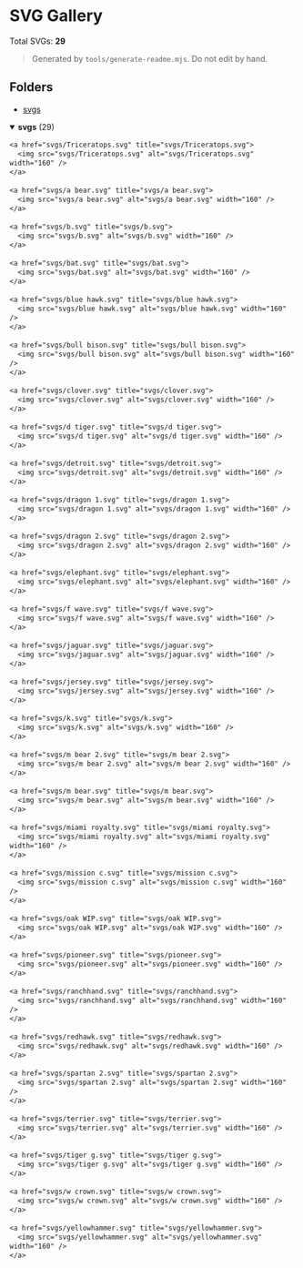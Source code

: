 # SVG Gallery

Total SVGs: **29**

> Generated by `tools/generate-readme.mjs`. Do not edit by hand.

## Folders
- [svgs](#svgs)


<details open>
  <summary><strong>svgs</strong> (29)</summary>

  <div style="display:flex;flex-wrap:wrap;gap:12px;align-items:flex-start;">

    <a href="svgs/Triceratops.svg" title="svgs/Triceratops.svg">
      <img src="svgs/Triceratops.svg" alt="svgs/Triceratops.svg" width="160" />
    </a>

    <a href="svgs/a bear.svg" title="svgs/a bear.svg">
      <img src="svgs/a bear.svg" alt="svgs/a bear.svg" width="160" />
    </a>

    <a href="svgs/b.svg" title="svgs/b.svg">
      <img src="svgs/b.svg" alt="svgs/b.svg" width="160" />
    </a>

    <a href="svgs/bat.svg" title="svgs/bat.svg">
      <img src="svgs/bat.svg" alt="svgs/bat.svg" width="160" />
    </a>

    <a href="svgs/blue hawk.svg" title="svgs/blue hawk.svg">
      <img src="svgs/blue hawk.svg" alt="svgs/blue hawk.svg" width="160" />
    </a>

    <a href="svgs/bull bison.svg" title="svgs/bull bison.svg">
      <img src="svgs/bull bison.svg" alt="svgs/bull bison.svg" width="160" />
    </a>

    <a href="svgs/clover.svg" title="svgs/clover.svg">
      <img src="svgs/clover.svg" alt="svgs/clover.svg" width="160" />
    </a>

    <a href="svgs/d tiger.svg" title="svgs/d tiger.svg">
      <img src="svgs/d tiger.svg" alt="svgs/d tiger.svg" width="160" />
    </a>

    <a href="svgs/detroit.svg" title="svgs/detroit.svg">
      <img src="svgs/detroit.svg" alt="svgs/detroit.svg" width="160" />
    </a>

    <a href="svgs/dragon 1.svg" title="svgs/dragon 1.svg">
      <img src="svgs/dragon 1.svg" alt="svgs/dragon 1.svg" width="160" />
    </a>

    <a href="svgs/dragon 2.svg" title="svgs/dragon 2.svg">
      <img src="svgs/dragon 2.svg" alt="svgs/dragon 2.svg" width="160" />
    </a>

    <a href="svgs/elephant.svg" title="svgs/elephant.svg">
      <img src="svgs/elephant.svg" alt="svgs/elephant.svg" width="160" />
    </a>

    <a href="svgs/f wave.svg" title="svgs/f wave.svg">
      <img src="svgs/f wave.svg" alt="svgs/f wave.svg" width="160" />
    </a>

    <a href="svgs/jaguar.svg" title="svgs/jaguar.svg">
      <img src="svgs/jaguar.svg" alt="svgs/jaguar.svg" width="160" />
    </a>

    <a href="svgs/jersey.svg" title="svgs/jersey.svg">
      <img src="svgs/jersey.svg" alt="svgs/jersey.svg" width="160" />
    </a>

    <a href="svgs/k.svg" title="svgs/k.svg">
      <img src="svgs/k.svg" alt="svgs/k.svg" width="160" />
    </a>

    <a href="svgs/m bear 2.svg" title="svgs/m bear 2.svg">
      <img src="svgs/m bear 2.svg" alt="svgs/m bear 2.svg" width="160" />
    </a>

    <a href="svgs/m bear.svg" title="svgs/m bear.svg">
      <img src="svgs/m bear.svg" alt="svgs/m bear.svg" width="160" />
    </a>

    <a href="svgs/miami royalty.svg" title="svgs/miami royalty.svg">
      <img src="svgs/miami royalty.svg" alt="svgs/miami royalty.svg" width="160" />
    </a>

    <a href="svgs/mission c.svg" title="svgs/mission c.svg">
      <img src="svgs/mission c.svg" alt="svgs/mission c.svg" width="160" />
    </a>

    <a href="svgs/oak WIP.svg" title="svgs/oak WIP.svg">
      <img src="svgs/oak WIP.svg" alt="svgs/oak WIP.svg" width="160" />
    </a>

    <a href="svgs/pioneer.svg" title="svgs/pioneer.svg">
      <img src="svgs/pioneer.svg" alt="svgs/pioneer.svg" width="160" />
    </a>

    <a href="svgs/ranchhand.svg" title="svgs/ranchhand.svg">
      <img src="svgs/ranchhand.svg" alt="svgs/ranchhand.svg" width="160" />
    </a>

    <a href="svgs/redhawk.svg" title="svgs/redhawk.svg">
      <img src="svgs/redhawk.svg" alt="svgs/redhawk.svg" width="160" />
    </a>

    <a href="svgs/spartan 2.svg" title="svgs/spartan 2.svg">
      <img src="svgs/spartan 2.svg" alt="svgs/spartan 2.svg" width="160" />
    </a>

    <a href="svgs/terrier.svg" title="svgs/terrier.svg">
      <img src="svgs/terrier.svg" alt="svgs/terrier.svg" width="160" />
    </a>

    <a href="svgs/tiger g.svg" title="svgs/tiger g.svg">
      <img src="svgs/tiger g.svg" alt="svgs/tiger g.svg" width="160" />
    </a>

    <a href="svgs/w crown.svg" title="svgs/w crown.svg">
      <img src="svgs/w crown.svg" alt="svgs/w crown.svg" width="160" />
    </a>

    <a href="svgs/yellowhammer.svg" title="svgs/yellowhammer.svg">
      <img src="svgs/yellowhammer.svg" alt="svgs/yellowhammer.svg" width="160" />
    </a>
  </div>
  
</details>
